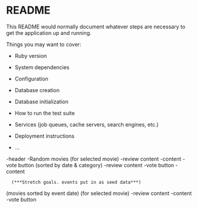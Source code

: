# README

This README would normally document whatever steps are necessary to get the
application up and running.

Things you may want to cover:

* Ruby version

* System dependencies

* Configuration

* Database creation

* Database initialization

* How to run the test suite

* Services (job queues, cache servers, search engines, etc.)

* Deployment instructions

* ...



<App />
  <Navbar />
    -header
    <SearchBar />
    <LoginStuff />
  <Featured />
    -Random movies
  <CategoriesBar />
    <Category />
    <Sort />
  <MoviesList />
    <Movie />
      <Reviews />(for selected movie)
        <Review />
          -review content
          <Vote />
        <Comments />
          <Comment />
            -content
          <Vote />
           -vote button
  <Reviews /> (sorted by date & category)
    <Review />
      -review content
      <Vote />
        -vote button
    <Comments />
      <Comment />
        -content
      <Vote />


      (***Stretch goals. events put in as seed data***)
  <Events /> (movies sorted by event date)
    <Movie />
      <Reviews />(for selected movie)
        <Review />
          -review content
          <Vote />
        <Comments />
          <Comment />
            -content
          <Vote />
           -vote button
